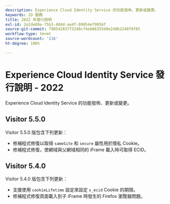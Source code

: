 ```yaml
---
description: Experience Cloud Identity Service 的功能發佈、更新或變更。
keywords: ID 服務
title: 2022 年發行說明
exl-id: 2e2de89e-75b3-484d-ae4f-99054ef9956f
source-git-commit: 790542037f3240cf4eb8635549e240b224070f85
workflow-type: tm+mt
source-wordcount: '116'
ht-degree: 100%

---
```


# Experience Cloud Identity Service 發行說明 - 2022

Experience Cloud Identity Service 的功能發佈、更新或變更。

## Visitor 5.5.0

Visitor 5.5.0 版包含下列更新：

* 修補程式修復以取得 `sameSite` 和 `secure` 屬性用於隱私 Cookie。
* 修補程式修復，使網域與父網域相同的 iFrame 載入時可取得 ECID。

## Visitor 5.4.0

Visitor 5.4.0 版包含下列更新：

* 支援使用 `cookieLifetime` 設定來設定 `s_ecid` Cookie 的期限。
* 修補程式修復頁面載入到子 iFrame 時發生的 Firefox 瀏覽器問題。

